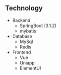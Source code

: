 ## Technology

- Backend
  - SpringBoot (3.1.2)
  - mybatis
- Database
  - MySql
  - Redis
- Frontend
  - Vue
  - Uniapp
  - ElementUI
